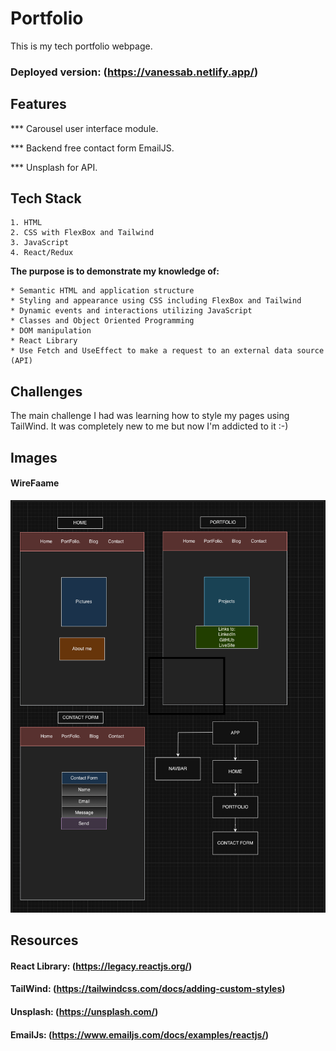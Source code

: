 # Portfolio
This is my tech portfolio webpage.

### Deployed version: (https://vanessab.netlify.app/)

## Features

*** Carousel user interface module.

*** Backend free contact form EmailJS.

*** Unsplash for API.

## Tech Stack
    1. HTML
    2. CSS with FlexBox and Tailwind
    3. JavaScript
    4. React/Redux 

**The purpose is to demonstrate my knowledge of:**

    * Semantic HTML and application structure
    * Styling and appearance using CSS including FlexBox and Tailwind
    * Dynamic events and interactions utilizing JavaScript
    * Classes and Object Oriented Programming
    * DOM manipulation
    * React Library
    * Use Fetch and UseEffect to make a request to an external data source (API)
    

## Challenges
The main challenge I had was learning how to style my pages using TailWind. It was completely new to me but now I'm addicted to it :-)


## Images
#### WireFaame
![alt text](./src/images/WireFrame.png "WireFrame")


## Resources
#### React Library: (https://legacy.reactjs.org/)

#### TailWind: (https://tailwindcss.com/docs/adding-custom-styles)

#### Unsplash: (https://unsplash.com/)

#### EmailJs: (https://www.emailjs.com/docs/examples/reactjs/)